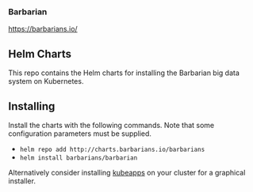 ### Barbarian
https://barbarians.io/

## Helm Charts
This repo contains the Helm charts for installing the Barbarian big data system on Kubernetes.

## Installing
Install the charts with the following commands. Note that some configuration parameters must be supplied.
- ```helm repo add http://charts.barbarians.io/barbarians```
- ```helm install barbarians/barbarian```

Alternatively consider installing [kubeapps](https://kubeapps.com/) on your cluster for a graphical installer.
